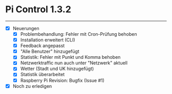 Pi Control 1.3.2
================

---

- [x] Neuerungen
    - [x] Problembehandlung: Fehler mit Cron-Prüfung behoben
    - [x] Installation erweitert (CLI)
    - [x] Feedback angepasst
    - [x] "Alle Benutzer" hinzugefügt
    - [x] Statistik: Fehler mit Punkt und Komma behoben
    - [x] Netzwerktraffic nun auch unter "Netzwerk" aktuell
    - [x] Wetter (Stadt und UK hinzugefügt)
    - [x] Statistik überarbeitet
    - [x] Raspberry Pi Revision: Bugfix (Issue #1)
- [x] Noch zu erledigen
